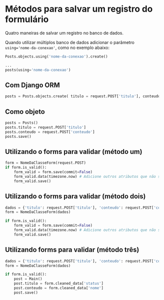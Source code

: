 Métodos para salvar um registro do formulário
===

Quatro maneiras de salvar um registro no banco de dados.

Quando utilizar múltiplos banco de dados adicionar o parâmetro `using='nome-da-conexao'`, 
como no exemplo abaixo:

```python
Posts.objects.using('nome-da-conexao').create()
```

```python
...
posts(using='nome-da-conexao')
```


Com Django ORM
---

```python
posts = Posts.objects.create( titulo = request.POST['titulo'], conteudo = request.POST['conteudo'] )
```


Como objeto
---

```python
posts = Posts()
posts.titulo = request.POST['titulo']
posts.conteudo = request.POST['conteudo']
posts.save()
```

Utilizando o forms para validar (método um)
---

```python
form = NomeDaClasseForm(request.POST)
if form.is_valid():
    form_valid = form.save(commit=False)
    form_valid.data(timezone.now) # Adicione outros atributos que não são enviados pelo formulário
    form_valid.save()
```

Utilizando o forms para validar (método dois)
---

```python
dados = {'titulo': request.POST['titulo'], 'conteudo': request.POST['conteudo']}
form = NomeDaClasseForm(dados)

if form.is_valid():
    form_valid = form.save(commit=False)
    form_valid.data(timezone.now) # Adicione outros atributos que não são enviados pelo formulário
    form_valid.save()
```


Utilizando forms para validar (método três)
---

```python
dados = {'titulo': request.POST['titulo'], 'conteudo': request.POST['conteudo']}
form = NomeDaClasseForm(dados)

if form.is_valid():
    post = Main()
    post.titulo = form.cleaned_data['status']
    post.conteudo = form.cleaned_data['nome']
    post.save()
```
